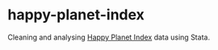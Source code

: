 # happy-planet-index

Cleaning and analysing [Happy Planet Index](http://happyplanetindex.org/) data using Stata.
